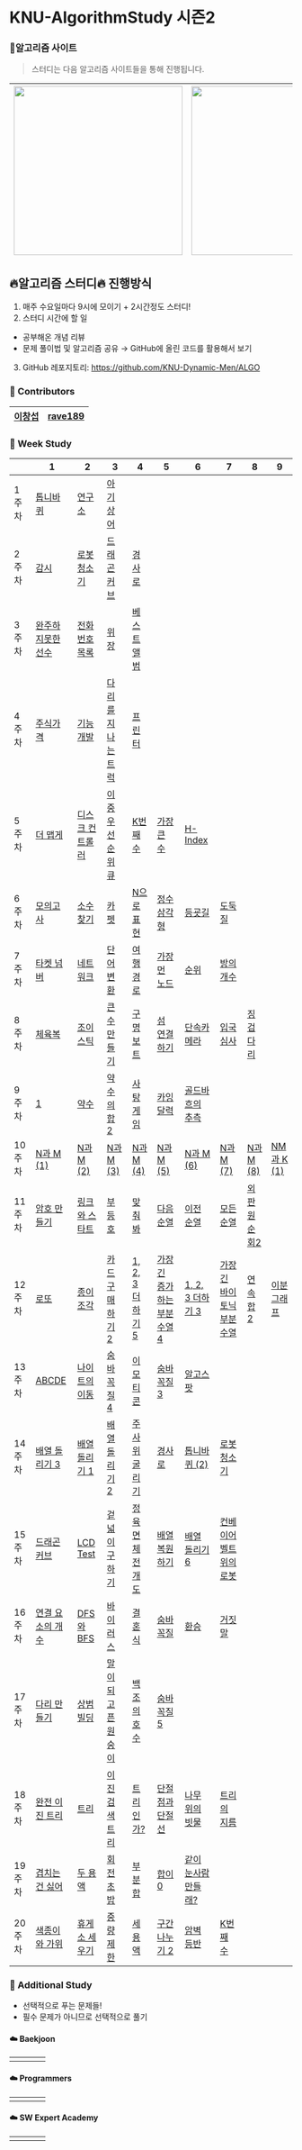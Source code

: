 # KNU-AlgorithmStudy 시즌2

### :rainbow:알고리즘 사이트

> 스터디는 다음 알고리즘 사이트들을 통해 진행됩니다.

| [<img src="https://d2gd6pc034wcta.cloudfront.net/images/logo@2x.png" width="300">](https://www.acmicpc.net/) | [<div class="text-white bg-gray-dark mb-2"><img src="https://programmers.co.kr/assets/bi-programmers-light-0d164d49b51a123bab5cca11106145d6fac5a5ac04b8646780369c2a5bc0dd79.png" width="300"></div>](https://programmers.co.kr/) |
| :-- | :-- |

## :fire:알고리즘 스터디:fire: 진행방식

1. 매주 수요일마다 9시에 모이기 + 2시간정도 스터디!
2. 스터디 시간에 할 일
 - 공부해온 개념 리뷰
 - 문제 풀이법 및 알고리즘 공유
→ GitHub에 올린 코드를 활용해서 보기
3. GitHub 레포지토리: https://github.com/KNU-Dynamic-Men/ALGO


### :rainbow: Contributors
| [이창섭](https://github.com/ventulus95) | [rave189](https://github.com/rave189) |
| ---- | ---- |



### :rainbow: Week Study

|        | 1                                                            | 2                                                            | 3                                                            | 4                                                            | 5                                                            | 6                                                            | 7                                                            | 8                                                            | 9                                                   |
| :----- | ------------------------------------------------------------ | ------------------------------------------------------------ | ------------------------------------------------------------ | ------------------------------------------------------------ | ------------------------------------------------------------ | ------------------------------------------------------------ | ------------------------------------------------------------ | ------------------------------------------------------------ | --------------------------------------------------- |
| 1주차  | [톱니바퀴](https://www.acmicpc.net/problem/14891)            | [연구소](https://www.acmicpc.net/problem/14502)              | [아기상어](https://www.acmicpc.net/problem/16236)            |                                                              |                                                              |                                                              |                                                              |                                                              |                                                     |
| 2주차  | [감시](https://www.acmicpc.net/problem/15683)                | [로봇청소기](https://www.acmicpc.net/problem/14503)          | [드래곤 커브](https://www.acmicpc.net/problem/15685)         | [경사로](https://www.acmicpc.net/problem/14890)              |                                                              |                                                              |                                                              |                                                              |                                                     |
| 3주차  | [완주하지못한선수](https://programmers.co.kr/learn/courses/30/lessons/42576) | [전화번호목록](https://programmers.co.kr/learn/courses/30/lessons/42577) | [위장](https://programmers.co.kr/learn/courses/30/lessons/42578) | [베스트앨범](https://programmers.co.kr/learn/courses/30/lessons/42579) |                                                              |                                                              |                                                              |                                                              |                                                     |
| 4주차  | [주식가격](https://programmers.co.kr/learn/courses/30/lessons/42584) | [기능개발](https://programmers.co.kr/learn/courses/30/lessons/42584) | [다리를 지나는 트럭](https://programmers.co.kr/learn/courses/30/lessons/42584) | [프린터](https://programmers.co.kr/learn/courses/30/lessons/42584) |                                                              |                                                              |                                                              |                                                              |                                                     |
| 5주차  | [더 맵게](https://programmers.co.kr/learn/courses/30/lessons/42626) | [디스크 컨트롤러](https://programmers.co.kr/learn/courses/30/lessons/42627) | [이중우선순위큐](https://programmers.co.kr/learn/courses/30/lessons/42628) | [K번째수](https://programmers.co.kr/learn/courses/30/lessons/42748) | [가장 큰 수](https://programmers.co.kr/learn/courses/30/lessons/42746) | [H-Index](https://programmers.co.kr/learn/courses/30/lessons/42747) |                                                              |                                                              |                                                     |
| 6주차  | [모의고사](https://programmers.co.kr/learn/courses/30/lessons/42840) | [소수 찾기](https://programmers.co.kr/learn/courses/30/lessons/42839) | [카펫](https://programmers.co.kr/learn/courses/30/lessons/42842) | [N으로 표현](https://programmers.co.kr/learn/courses/30/lessons/42895) | [정수 삼각형](https://programmers.co.kr/learn/courses/30/lessons/43105) | [등굣길](https://programmers.co.kr/learn/courses/30/lessons/42898) | [도둑질](https://programmers.co.kr/learn/courses/30/lessons/42897) |                                                              |                                                     |
| 7주차  | [타켓 넘버](https://programmers.co.kr/learn/courses/30/lessons/43165) | [네트워크](https://programmers.co.kr/learn/courses/30/lessons/43162) | [단어 변환](https://programmers.co.kr/learn/courses/30/lessons/43163) | [여행경로](https://programmers.co.kr/learn/courses/30/lessons/43164) | [가장 먼 노드](https://programmers.co.kr/learn/courses/30/lessons/49189) | [순위](https://programmers.co.kr/learn/courses/30/lessons/49191) | [방의 개수](https://programmers.co.kr/learn/courses/30/lessons/49190) |                                                              |                                                     |
| 8주차  | [체육복](https://programmers.co.kr/learn/courses/30/lessons/42862) | [조이스틱](https://programmers.co.kr/learn/courses/30/lessons/42860) | [큰 수 만들기](https://programmers.co.kr/learn/courses/30/lessons/42883) | [구명보트](https://programmers.co.kr/learn/courses/30/lessons/42885) | [섬 연결하기](https://programmers.co.kr/learn/courses/30/lessons/42861) | [단속카메라](https://programmers.co.kr/learn/courses/30/lessons/42884) | [입국심사](https://programmers.co.kr/learn/courses/30/lessons/43238) | [징검다리](https://programmers.co.kr/learn/courses/30/lessons/43236) |                                                     |
| 9주차  | [1](https://www.acmicpc.net/problem/4375)                    | [약수](https://www.acmicpc.net/problem/1037)                 | [약수의 합 2](https://www.acmicpc.net/problem/17427)         | [사탕 게임](https://www.acmicpc.net/problem/3085)            | [카잉 달력](https://www.acmicpc.net/problem/6064)            | [골드바흐의 추측](https://www.acmicpc.net/problem/6588)      |                                                              |                                                              |                                                     |
| 10주차 | [N과 M (1)](https://www.acmicpc.net/problem/15649)           | [N과 M (2)](https://www.acmicpc.net/problem/15650)           | [N과 M (3)](https://www.acmicpc.net/problem/15651)           | [N과 M (4)](https://www.acmicpc.net/problem/15652)           | [N과 M (5)](https://www.acmicpc.net/problem/15654)           | [N과 M (6)](https://www.acmicpc.net/problem/15655)           | [N과 M (7)](https://www.acmicpc.net/problem/15656)           | [N과 M (8)](https://www.acmicpc.net/problem/15657)           | [NM과 K (1)](https://www.acmicpc.net/problem/18290) |
| 11주차 | [암호 만들기](https://www.acmicpc.net/problem/1759)          | [링크와 스타트](https://www.acmicpc.net/problem/15661)       | [부등호](https://www.acmicpc.net/problem/2529)               | [맞춰봐](https://www.acmicpc.net/problem/1248)               | [다음 순열](https://www.acmicpc.net/problem/10972)           | [이전 순열](https://www.acmicpc.net/problem/10973)           | [모든 순열](https://www.acmicpc.net/problem/10974)           | [외판원 순회2](https://www.acmicpc.net/problem/10971)        |                                                     |
| 12주차 | [로또](https://www.acmicpc.net/problem/6603)                 | [종이 조각](https://www.acmicpc.net/problem/14391)           | [카드 구매하기 2](https://www.acmicpc.net/problem/16194)     | [1, 2, 3 더하기 5](https://www.acmicpc.net/problem/15990)    | [가장 긴 증가하는 부분 수열 4](https://www.acmicpc.net/problem/14002) | [1, 2, 3 더하기 3](https://www.acmicpc.net/problem/15988)    | [가장 긴 바이토닉 부분 수열](https://www.acmicpc.net/problem/11054) | [연속합 2](https://www.acmicpc.net/problem/13398)            | [이분 그래프](https://www.acmicpc.net/problem/1707) |
| 13주차 | [ABCDE](https://www.acmicpc.net/problem/13023)               | [나이트의 이동](https://www.acmicpc.net/problem/7562)        | [숨바꼭질 4](https://www.acmicpc.net/problem/13913)          | [이모티콘](https://www.acmicpc.net/problem/14226)            | [숨바꼭질 3](https://www.acmicpc.net/problem/13549)          | [알고스팟](https://www.acmicpc.net/problem/1261)             |                                                              |                                                              |                                                     |
| 14주차 | [배열 돌리기 3](https://www.acmicpc.net/problem/16935)       | [배열 돌리기 1](https://www.acmicpc.net/problem/16926)       | [배열 돌리기 2](https://www.acmicpc.net/problem/16927)       | [주사위 굴리기](https://www.acmicpc.net/problem/14499)       | [경사로](https://www.acmicpc.net/problem/14890)              | [톱니바퀴 (2)](https://www.acmicpc.net/problem/15662)        | [로봇 청소기](https://www.acmicpc.net/problem/14503)         |                                                              |                                                     |
| 15주차 | [드래곤 커브](https://www.acmicpc.net/problem/15685)         | [LCD Test](https://www.acmicpc.net/problem/2290)             | [겉넓이 구하기](https://www.acmicpc.net/problem/16931)       | [정육면체 전개도](https://www.acmicpc.net/problem/1917)      | [배열 복원하기](https://www.acmicpc.net/problem/16967)       | [배열 돌리기 6](https://www.acmicpc.net/problem/20327)       | [컨베이어 벨트 위의 로봇](https://www.acmicpc.net/problem/20055) |                                                              |                                                     |
| 16주차 | [연결 요소의 개수](https://www.acmicpc.net/problem/11724)    | [DFS와 BFS](https://www.acmicpc.net/problem/1260)            | [바이러스](https://www.acmicpc.net/problem/2606)             | [결혼식](https://www.acmicpc.net/problem/5567)               | [숨바꼭질](https://www.acmicpc.net/problem/6118)             | [환승](https://www.acmicpc.net/problem/5214)                 | [거짓말](https://www.acmicpc.net/problem/1043)               |                                                              |                                                     |
| 17주차 | [다리 만들기](https://www.acmicpc.net/problem/2146)          | [상범 빌딩](https://www.acmicpc.net/problem/6593)            | [말이 되고픈 원숭이](https://www.acmicpc.net/problem/1600)   | [백조의 호수](https://www.acmicpc.net/problem/3197)          | [숨바꼭질 5](https://www.acmicpc.net/problem/17071)          |                                                              |                                                              |                                                              |                                                     |
| 18주차 | [완전 이진 트리](https://www.acmicpc.net/problem/9934)       | [트리](https://www.acmicpc.net/problem/1068)                 | [이진 검색 트리](https://www.acmicpc.net/problem/5639)       | [트리인가?](https://www.acmicpc.net/problem/6416)            | [단절점과 단절선](https://www.acmicpc.net/problem/14675)     | [나무 위의 빗물](https://www.acmicpc.net/problem/17073)      | [트리의 지름](https://www.acmicpc.net/problem/1967)          |                                                              |                                                     |
| 19주차 | [겹치는 건 싫어](https://www.acmicpc.net/problem/20922)      | [두 용액](https://www.acmicpc.net/problem/2470)              | [회전 초밥](https://www.acmicpc.net/problem/15961)           | [부분합](https://www.acmicpc.net/problem/1806)               | [합이 0](https://www.acmicpc.net/problem/3151)               | [같이 눈사람 만들래?](https://www.acmicpc.net/problem/20366) |                                                              |                                                              |                                                     |
| 20주차 | [색종이와 가위](https://www.acmicpc.net/problem/20444)       | [휴게소 세우기](https://www.acmicpc.net/problem/1477)        | [중량제한](https://www.acmicpc.net/problem/1939)             | [세 용액](https://www.acmicpc.net/problem/2473)              | [구간 나누기 2](https://www.acmicpc.net/problem/13397)       | [암벽 등반](https://www.acmicpc.net/problem/2412)            | [K번째 수](https://www.acmicpc.net/problem/1300)             |                                                              |                                                     |



### :rainbow: Additional Study

- 선택적으로 푸는 문제들!
- 필수 문제가 아니므로 선택적으로 풀기

#### :cloud: Baekjoon

|      |      |      |      |
| ---- | ---- | ---- | ---- |
|      |      |      |      |



#### :cloud: Programmers

|      |      |      |      |
| ---- | ---- | ---- | ---- |
|      |      |      |      |



#### :cloud: SW Expert Academy

|      |      |      |      |
| ---- | ---- | ---- | ---- |
|      |      |      |      |
